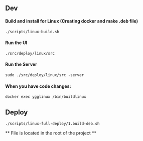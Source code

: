 ## Dev

#### Build and install for Linux (Creating docker and make .deb file) 
`./scripts/linux-build.sh`

#### Run the UI
`./src/deploy/linux/src`

#### Run the Server
`sudo ./src/deploy/linux/src -server`

#### When you have code changes:
`docker exec ygglinux /bin/buildlinux`


## Deploy

`./scripts/linux-full-deploy/1.build-deb.sh`

** File is located in the root of the project **